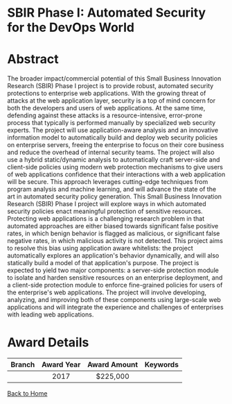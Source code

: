 
SBIR Phase I: Automated Security for the DevOps World
=====================================================

# Abstract


The broader impact/commercial potential of this Small Business Innovation Research (SBIR) Phase I project is to provide robust, automated security protections to enterprise web applications. With the growing threat of attacks at the web application layer, security is a top of mind concern for both the developers and users of web applications. At the same time, defending against these attacks is a resource-intensive, error-prone process that typically is performed manually by specialized web security experts. The project will use application-aware analysis and an innovative information model to automatically build and deploy web security policies on enterprise servers, freeing the enterprise to focus on their core business and reduce the overhead of internal security teams. The project will also use a hybrid static/dynamic analysis to automatically craft server-side and client-side policies using modern web protection mechanisms to give users of web applications confidence that their interactions with a web application will be secure. This approach leverages cutting-edge techniques from program analysis and machine learning, and will advance the state of the art in automated security policy generation. This Small Business Innovation Research (SBIR) Phase I project will explore ways in which automated security policies enact meaningful protection of sensitive resources. Protecting web applications is a challenging research problem in that automated approaches are either biased towards significant false positive rates, in which benign behavior is flagged as malicious, or significant false negative rates, in which malicious activity is not detected. This project aims to resolve this bias using application aware whitelists: the project automatically explores an application's behavior dynamically, and will also statically build a model of that application's purpose. The project is expected to yield two major components: a server-side protection module to isolate and harden sensitive resources on an enterprise deployment, and a client-side protection module to enforce fine-grained policies for users of the enterprise's web applications. The project will involve developing, analyzing, and improving both of these components using large-scale web applications and will integrate the experience and challenges of enterprises with leading web applications.  

# Award Details

|Branch|Award Year|Award Amount|Keywords|
| :---: | :---: | :---: | :---: |
||2017|$225,000||
  
  


[Back to Home](https://github.com/chrischow/dod_sbir_awards#313)